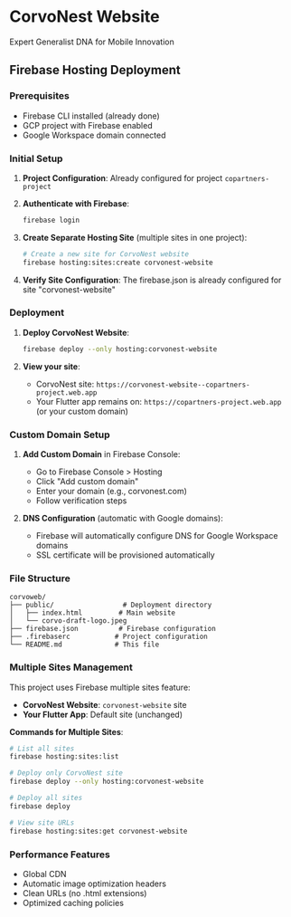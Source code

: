 # CorvoNest Website

Expert Generalist DNA for Mobile Innovation

## Firebase Hosting Deployment

### Prerequisites
- Firebase CLI installed (already done)
- GCP project with Firebase enabled
- Google Workspace domain connected

### Initial Setup

1. **Project Configuration**: Already configured for project `copartners-project`

2. **Authenticate with Firebase**:
   ```bash
   firebase login
   ```

3. **Create Separate Hosting Site** (multiple sites in one project):
   ```bash
   # Create a new site for CorvoNest website
   firebase hosting:sites:create corvonest-website
   ```

4. **Verify Site Configuration**:
   The firebase.json is already configured for site "corvonest-website"

### Deployment

1. **Deploy CorvoNest Website**:
   ```bash
   firebase deploy --only hosting:corvonest-website
   ```

2. **View your site**:
   - CorvoNest site: `https://corvonest-website--copartners-project.web.app`
   - Your Flutter app remains on: `https://copartners-project.web.app` (or your custom domain)

### Custom Domain Setup

1. **Add Custom Domain** in Firebase Console:
   - Go to Firebase Console > Hosting
   - Click "Add custom domain"
   - Enter your domain (e.g., corvonest.com)
   - Follow verification steps

2. **DNS Configuration** (automatic with Google domains):
   - Firebase will automatically configure DNS for Google Workspace domains
   - SSL certificate will be provisioned automatically

### File Structure
```
corvoweb/
├── public/                 # Deployment directory
│   ├── index.html         # Main website
│   └── corvo-draft-logo.jpeg
├── firebase.json          # Firebase configuration
├── .firebaserc           # Project configuration
└── README.md             # This file
```

### Multiple Sites Management

This project uses Firebase multiple sites feature:
- **CorvoNest Website**: `corvonest-website` site
- **Your Flutter App**: Default site (unchanged)

**Commands for Multiple Sites**:
```bash
# List all sites
firebase hosting:sites:list

# Deploy only CorvoNest site
firebase deploy --only hosting:corvonest-website

# Deploy all sites
firebase deploy

# View site URLs
firebase hosting:sites:get corvonest-website
```

### Performance Features
- Global CDN
- Automatic image optimization headers
- Clean URLs (no .html extensions)
- Optimized caching policies